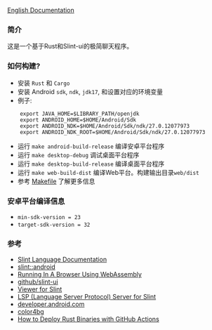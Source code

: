 <!-- <div style="display: flex, margin: 8px"> -->
<!--     <img src="./screenshot/1-cn.png" width="100"/> -->
<!--     <img src="./screenshot/2-cn.png" width="100"/> -->
<!--     <img src="./screenshot/3-cn.png" width="100"/> -->
<!--     <img src="./screenshot/4-cn.png" width="100"/> -->
<!--     <img src="./screenshot/5-cn.png" width="100"/> -->
<!--     <img src="./screenshot/6-cn.png" width="100"/> -->
<!--     <img src="./screenshot/7-cn.png" width="100"/> -->
<!-- </div> -->

[English Documentation](./README.md)

### 简介
这是一个基于Rust和Slint-ui的极简聊天程序。

### 如何构建?
- 安装 `Rust` 和 `Cargo`
- 安装 Android `sdk`, `ndk`, `jdk17`, 和设置对应的环境变量
- 例子:
```
    export JAVA_HOME=$LIBRARY_PATH/openjdk
    export ANDROID_HOME=$HOME/Android/Sdk
    export ANDROID_NDK=$HOME/Android/Sdk/ndk/27.0.12077973
    export ANDROID_NDK_ROOT=$HOME/Android/Sdk/ndk/27.0.12077973
```

- 运行 `make android-build-release` 编译安卓平台程序
- 运行 `make desktop-debug` 调试桌面平台程序
- 运行 `make desktop-build-release` 编译桌面平台程序
- 运行 `make web-build-dist` 编译Web平台。构建输出目录`web/dist`
- 参考 [Makefile](./Makefile) 了解更多信息

### 安卓平台编译信息
- `min-sdk-version = 23`
- `target-sdk-version = 32`

### 参考
- [Slint Language Documentation](https://slint-ui.com/releases/1.0.0/docs/slint/)
- [slint::android](https://snapshots.slint.dev/master/docs/rust/slint/android/#building-and-deploying)
- [Running In A Browser Using WebAssembly](https://releases.slint.dev/1.7.0/docs/slint/src/quickstart/running_in_a_browser)
- [github/slint-ui](https://github.com/slint-ui/slint)
- [Viewer for Slint](https://github.com/slint-ui/slint/tree/master/tools/viewer)
- [LSP (Language Server Protocol) Server for Slint](https://github.com/slint-ui/slint/tree/master/tools/lsp)
- [developer.android.com](https://developer.android.com/guide)
- [color4bg](https://www.color4bg.com/zh-hans/)
- [How to Deploy Rust Binaries with GitHub Actions](https://dzfrias.dev/blog/deploy-rust-cross-platform-github-actions/)
